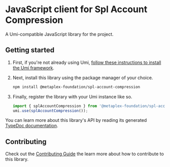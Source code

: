 # JavaScript client for Spl Account Compression

A Umi-compatible JavaScript library for the project.

## Getting started

1. First, if you're not already using Umi, [follow these instructions to install the Umi framework](https://github.com/metaplex-foundation/umi/blob/main/docs/installation.md).
2. Next, install this library using the package manager of your choice.

   ```sh
   npm install @metaplex-foundation/spl-account-compression
   ```

3. Finally, register the library with your Umi instance like so.

   ```ts
   import { splAccountCompression } from '@metaplex-foundation/spl-account-compression';
   umi.use(splAccountCompression());
   ```

You can learn more about this library's API by reading its generated [TypeDoc documentation](https://spl-account-compression-js-docs.vercel.app).

## Contributing

Check out the [Contributing Guide](./CONTRIBUTING.md) the learn more about how to contribute to this library.
